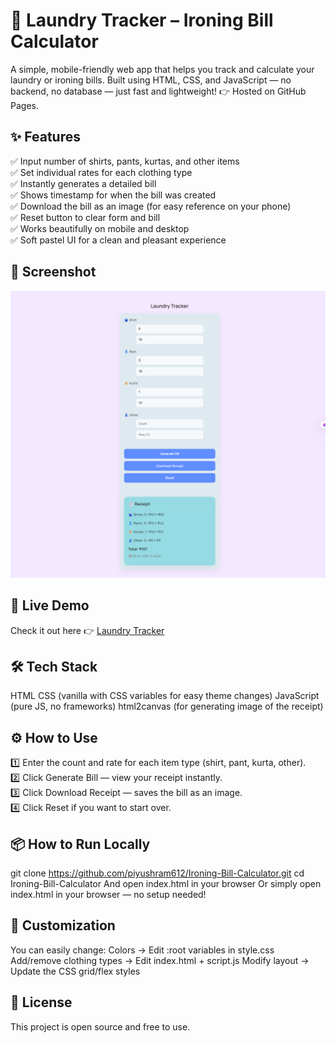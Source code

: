 # 🧺 Laundry Tracker – Ironing Bill Calculator
A simple, mobile-friendly web app that helps you track and calculate your laundry or ironing bills.
Built using HTML, CSS, and JavaScript — no backend, no database — just fast and lightweight!
👉 Hosted on GitHub Pages.

## ✨ Features
✅ Input number of shirts, pants, kurtas, and other items  
✅ Set individual rates for each clothing type  
✅ Instantly generates a detailed bill  
✅ Shows timestamp for when the bill was created  
✅ Download the bill as an image (for easy reference on your phone)  
✅ Reset button to clear form and bill  
✅ Works beautifully on mobile and desktop  
✅ Soft pastel UI for a clean and pleasant experience  

## 📸 Screenshot
![Laundry Tracker Screenshot](./images/sample.png)

## 🚀 Live Demo
Check it out here 👉 [Laundry Tracker](https://piyushram612.github.io/Ironing-Bill-Calculator/)

## 🛠 Tech Stack
HTML
CSS (vanilla with CSS variables for easy theme changes)
JavaScript (pure JS, no frameworks)
html2canvas (for generating image of the receipt)

## ⚙️ How to Use
1️⃣ Enter the count and rate for each item type (shirt, pant, kurta, other).  
2️⃣ Click Generate Bill — view your receipt instantly.  
3️⃣ Click Download Receipt — saves the bill as an image.  
4️⃣ Click Reset if you want to start over.  

## 📦 How to Run Locally
git clone https://github.com/piyushram612/Ironing-Bill-Calculator.git
cd Ironing-Bill-Calculator
And open index.html in your browser
Or simply open index.html in your browser — no setup needed!

## 🎨 Customization
You can easily change:
Colors → Edit :root variables in style.css
Add/remove clothing types → Edit index.html + script.js
Modify layout → Update the CSS grid/flex styles

## 📝 License
This project is open source and free to use.
